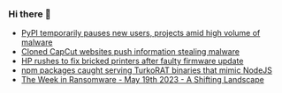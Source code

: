 ### Hi there 👋

<!--START_SECTION:feed-->
* [PyPI temporarily pauses new users, projects amid high volume of malware](https://www.bleepingcomputer.com/news/security/pypi-temporarily-pauses-new-users-projects-amid-high-volume-of-malware/)
* [Cloned CapCut websites push information stealing malware](https://www.bleepingcomputer.com/news/security/cloned-capcut-websites-push-information-stealing-malware/)
* [HP rushes to fix bricked printers after faulty firmware update](https://www.bleepingcomputer.com/news/technology/hp-rushes-to-fix-bricked-printers-after-faulty-firmware-update/)
* [npm packages caught serving TurkoRAT binaries that mimic NodeJS](https://www.bleepingcomputer.com/news/security/npm-packages-caught-serving-turkorat-binaries-that-mimic-nodejs/)
* [The Week in Ransomware - May 19th 2023 - A Shifting Landscape](https://www.bleepingcomputer.com/news/security/the-week-in-ransomware-may-19th-2023-a-shifting-landscape/)
<!--END_SECTION:feed-->

<!--
**frankenk/frankenk** is a ✨ _special_ ✨ repository because its `README.md` (this file) appears on your GitHub profile.

Here are some ideas to get you started:

- 🔭 I’m currently working on ...
- 🌱 I’m currently learning ...
- 👯 I’m looking to collaborate on ...
- 🤔 I’m looking for help with ...
- 💬 Ask me about ...
- 📫 How to reach me: ...
- 😄 Pronouns: ...
- ⚡ Fun fact: ...
-->



